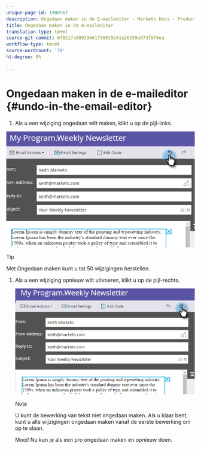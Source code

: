```yaml
---
unique-page-id: 1900567
description: Ongedaan maken in de E-maileditor - Marketo Docs - Productdocumentatie
title: Ongedaan maken in de e-maileditor
translation-type: tm+mt
source-git-commit: 0f0217a88929661798015b51a26259a973f9f6ea
workflow-type: tm+mt
source-wordcount: '70'
ht-degree: 0%

---
```



# Ongedaan maken in de e-maileditor {#undo-in-the-email-editor}

1. Als u een wijziging ongedaan wilt maken, klikt u op de pijl-links.

![](assets/one-2.png)

>[!TIP]
>
>Met Ongedaan maken kunt u tot 50 wijzigingen herstellen.

1. Als u een wijziging opnieuw wilt uitvoeren, klikt u op de pijl-rechts.

   ![](assets/two-2.png)

   >[!NOTE]
   >
   >U kunt de bewerking van tekst niet ongedaan maken. Als u klaar bent, kunt u alle wijzigingen ongedaan maken vanaf de eerste bewerking om op te slaan.

   Mooi! Nu kun je als een pro ongedaan maken en opnieuw doen.
